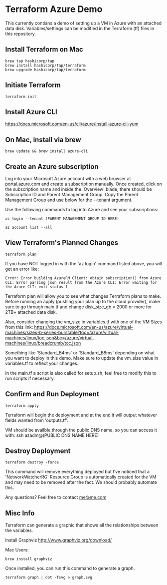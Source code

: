 # Terraform Azure Demo

This currently contians a demo of setting up a VM in Azure with an attached data disk. Variables/settings can be modified in the Terraform (tf) files in this repository.

## Install Terraform on Mac
```
brew tap hashicorp/tap
brew install hashicorp/tap/terraform
brew upgrade hashicorp/tap/terraform
```

## Initiate Terraform
```
terraform init
```

## Install Azure CLI 
https://docs.microsoft.com/en-us/cli/azure/install-azure-cli-yum

## On Mac, install via brew
```
brew update && brew install azure-cli
```

## Create an Azure subscription 
Log into your Microsoft Azure account with a web browser at portal.azure.com and create a subscription manually. Once created, click on the subscription name and inside the 'Overview' blade, there should be Subscription ID and Parent Management Group. Copy the Parent Management Group and use below for the --tenant argument.

Use the following commands to log into Azure and see your subscriptions:
```
az login --tenant (PARENT MANAGEMENT GROUP ID HERE)

az account list --all
```

## View Terraform's Planned Changes
```
terraform plan
```

If you have NOT logged in with the 'az login' command listed above, you will get an error like:

```
Error: Error building AzureRM Client: obtain subscription() from Azure CLI: Error parsing json result from the Azure CLI: Error waiting for the Azure CLI: exit status 1
```

Terraform plan will allow you to see what changes Terraform plans to make. Before running an apply (pushing your plan up to the cloud provider), make sure to go through main.tf and change disk_size_gb = 2000 or more for 2TB+ attached data disk.

Also, consider changing the vm_size in variables.tf with one of the VM Sizes from this link: https://docs.microsoft.com/en-us/azure/virtual-machines/sizes-b-series-burstable?toc=/azure/virtual-machines/linux/toc.json&bc=/azure/virtual-machines/linux/breadcrumb/toc.json

Something like 'Standard_B4ms' or 'Standard_B8ms' depending on what you want to deploy in this demo. Make sure to update the vm_size value in variables.tf to reflect your changes.

In the main.tf a script is also called for setup.sh, feel free to modify this to run scripts if necessary.

## Confirm and Run Deployment
```
terraform apply
```

Terraform will begin the deployment and at the end it will output whatever fields wanted from 'outputs.tf'.

VM should be availble through the public DNS name, so you can access it with: ssh azadm@(PUBLIC DNS NAME HERE)

## Destroy Deployment
```
terraform destroy -force
```

This command will remove everything deployed but I've noticed that a 'NetworkWatcherRG' Resource Group is automatically created for the VM and may need to be removed after the fact. We should probably automate this.

Any questions? Feel free to contact me@me.com

## Misc Info

Terraform can generate a graphic that shows all the relationships between the variables.

Install Graphviz
http://www.graphviz.org/download/

Mac Users:
```
brew install graphviz
```

Once installed, you can run this command to generate a graph.
```
terraform graph | dot -Tsvg > graph.svg
```